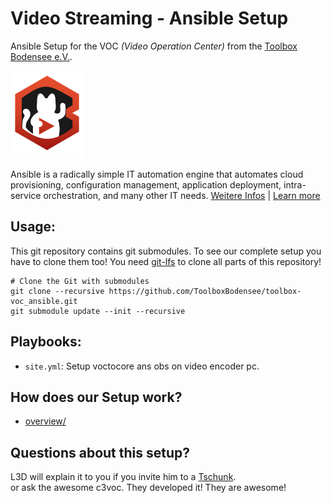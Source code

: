  Video Streaming - Ansible Setup
====================================
Ansible Setup for the VOC *(Video Operation Center)* from the [Toolbox Bodensee e.V.](https://toolbox-bodensee.de).

![Toolbox VOC](.github/toolbox-voc.svg "Toolbox Video Operation Center")

Ansible is a radically simple IT automation engine that automates cloud provisioning, configuration management, application deployment, intra-service orchestration, and many other IT needs. [Weitere Infos](https://de.wikipedia.org/wiki/Ansible) | [Learn more](https://www.ansible.com/overview/how-ansible-works)

 Usage:
-------
This git repository contains git submodules. To see our complete setup you have to clone them too!
You need [git-lfs](https://git-lfs.github.com/) to clone all parts of this repository!

```
# Clone the Git with submodules
git clone --recursive https://github.com/ToolboxBodensee/toolbox-voc_ansible.git
git submodule update --init --recursive
```


 Playbooks:
------------
+ ``site.yml``: Setup voctocore ans obs on video encoder pc.

 How does our Setup work?
-------
 + [overview/](https://github.com/ToolboxBodensee/toolbox-voc_ansible/blob/master/overview/README.md)

 Questions about this setup?
------------------------------
L3D will explain it to you if you invite him to a [Tschunk](https://entropia.de/Tschunk).<br/>
or ask the awesome c3voc. They developed it! They are awesome!
